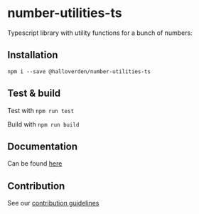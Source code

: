 # number-utilities-ts

Typescript library with utility functions for a bunch of numbers:

## Installation
`npm i --save @halloverden/number-utilities-ts`

## Test & build

Test with `npm run test`

Build with `npm run build`

## Documentation
Can be found [here](https://halloverden.github.io/number-utilities-ts)

## Contribution
See our [contribution guidelines](https://halloverden.github.io/number-utilities-ts#contribution-guidelines)
